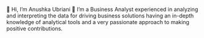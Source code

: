 👋 Hi, I’m Anushka Ubriani
👀 I’m a Business Analyst experienced in analyzing and interpreting the data for driving business solutions having an in-depth knowledge of analytical tools and a very passionate approach to making positive contributions.

<!---
anushkau/anushkau is a ✨ special ✨ repository because its `README.md` (this file) appears on your GitHub profile.
You can click the Preview link to take a look at your changes.
--->
